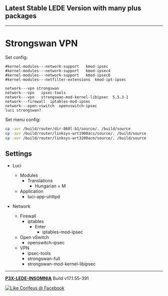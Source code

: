 [//]: #@corifeus-header

## Latest Stable LEDE Version with many plus packages

---
                        
[//]: #@corifeus-header:end
# Strongswan VPN

Set config:

```
#kernel-modules---network-support	kmod-ipsec
#kernel-modules---network-support	kmod-ipsec4	
#kernel-modules---network-support	kmod-ipsec6	
#kernel-modules---netfilter-extensions	kmod-ipt-ipsec	

network---vpn strongswan
network---vpn	ipsec-tools
network---vpn	strongswan-mod-kernel-libipsec	5.5.3-1	
network---firewall	iptables-mod-ipsec
network---open-vswitch	openvswitch-ipsec	
luci strongswan?
```

Set menu config:

```bash
cp -avr /build/router/dir-860l-b1/source/. /build/source
cp -avr /build/router/linksys-wrt1900acs/source/. /build/source
cp -avr /build/router/linksys-wrt3200acm/source/. /build/source
```

## Settings
* Luci
  * Modules
    * Translations
      * Hungarian = M
  * Application
    * luci-app-uhttpd

* Network
  * Firewall
    * iptables
      * Enter
        * iptables-mod-ipsec
  * Open vSwitch
    * openswitch-ipsec
  * VPN
    * ipsec-tools
    * strongswan-full
    * strongswan-mod-kernel-libipsec

[//]: #@corifeus-footer

---

[**P3X-LEDE-INSOMNIA**](https://pages.corifeus.com/lede-insomnia) Build v17.1.55-391 

[![Like Corifeus @ Facebook](https://img.shields.io/badge/LIKE-Corifeus-3b5998.svg)](https://www.facebook.com/corifeus.software) 
 

[//]: #@corifeus-footer:end